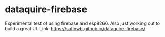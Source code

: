 # dataquire-firebase
Experimental test of using firebase and esp8266. Also just working out to build a great UI.
Link: https://safinwb.github.io/dataquire-firebase/
